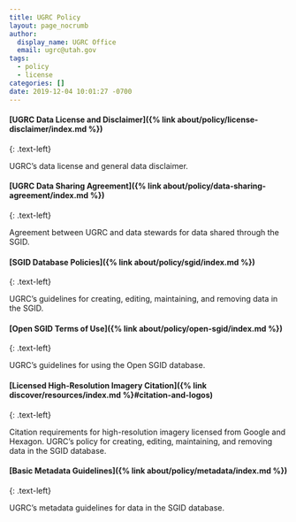 ```yaml
---
title: UGRC Policy
layout: page_nocrumb
author:
  display_name: UGRC Office
  email: ugrc@utah.gov
tags:
  - policy
  - license
categories: []
date: 2019-12-04 10:01:27 -0700
---
```


#### [UGRC Data License and Disclaimer]({% link about/policy/license-disclaimer/index.md %})
{: .text-left}

UGRC’s data license and general data disclaimer.

#### [UGRC Data Sharing Agreement]({% link about/policy/data-sharing-agreement/index.md %})
{: .text-left}

Agreement between UGRC and data stewards for data shared through the SGID.

#### [SGID Database Policies]({% link about/policy/sgid/index.md %})
{: .text-left}

UGRC’s guidelines for creating, editing, maintaining, and removing data in the SGID.

#### [Open SGID Terms of Use]({% link about/policy/open-sgid/index.md %})
{: .text-left}

UGRC’s guidelines for using the Open SGID database.

#### [Licensed High-Resolution Imagery Citation]({% link discover/resources/index.md %}#citation-and-logos)
{: .text-left}

Citation requirements for high-resolution imagery licensed from Google and Hexagon.
UGRC’s policy for creating, editing, maintaining, and removing data in the SGID database.

#### [Basic Metadata Guidelines]({% link about/policy/metadata/index.md %})
{: .text-left}

UGRC’s metadata guidelines for data in the SGID database.
